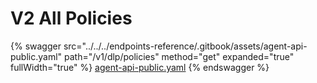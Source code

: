 # V2 All Policies

{% swagger src="../../../endpoints-reference/.gitbook/assets/agent-api-public.yaml" path="/v1/dlp/policies" method="get" expanded="true" fullWidth="true" %}
[agent-api-public.yaml](../../../endpoints-reference/.gitbook/assets/agent-api-public.yaml)
{% endswagger %}
